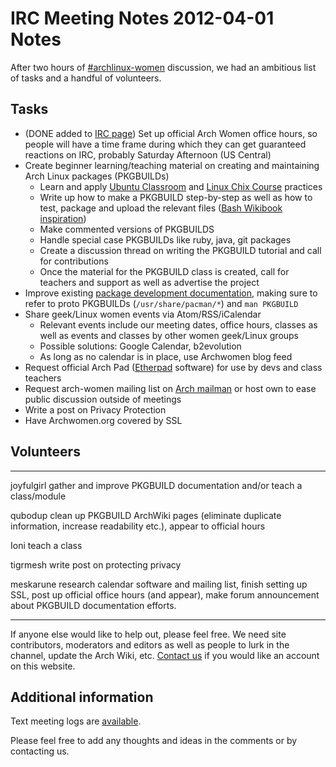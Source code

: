 # IRC Meeting Notes 2012-04-01 Notes

After two hours of [#archlinux-women][irc] discussion, we had an
ambitious list of tasks and a handful of volunteers.

## Tasks

- (DONE added to [IRC page][irc]) Set up official Arch Women office
  hours, so people will have a time frame during which they can get
  guaranteed reactions on IRC, probably Saturday Afternoon (US Central)
- Create beginner learning/teaching material on creating and maintaining
  Arch Linux packages (PKGBUILDs)
    - Learn and apply [Ubuntu Classroom][classroom] and [Linux Chix
      Course][chix] practices
    - Write up how to make a PKGBUILD step-by-step as well as how to
      test, package and upload the relevant files ([Bash Wikibook
      inspiration][bash])
    - Make commented versions of PKGBUILDS
    - Handle special case PKGBUILDs like ruby, java, git packages
    - Create a discussion thread on writing the PKGBUILD tutorial and
      call for contributions
    - Once the material for the PKGBUILD class is created, call for
      teachers and support as well as advertise the project
- Improve existing [package development documentation][packaging],
  making sure to refer to proto PKGBUILDs (`/usr/share/pacman/*`) and
  `man PKGBUILD`
- Share geek/Linux women events via Atom/RSS/iCalendar
    - Relevant events include our meeting dates, office hours, classes
      as well as events and classes by other women geek/Linux groups
    - Possible solutions: Google Calendar, b2evolution
    - As long as no calendar is in place, use Archwomen blog feed
- Request official Arch Pad ([Etherpad][etherpad] software) for use by
  devs and class teachers
- Request arch-women mailing list on [Arch mailman][mailman] or host own
  to ease public discussion outside of meetings
- Write a post on Privacy Protection
- Have Archwomen.org covered by SSL

## Volunteers

----------- ------------------------------------------------------------
joyfulgirl  gather and improve PKGBUILD documentation and/or teach a
            class/module

qubodup     clean up PKGBUILD ArchWiki pages (eliminate duplicate
            information, increase readability etc.), appear to official
            hours

Ioni        teach a class

tigrmesh    write post on protecting privacy

meskarune   research calendar software and mailing list, finish setting
            up SSL, post up official office hours (and appear), make
            forum announcement about PKGBUILD documentation efforts.
----------- ------------------------------------------------------------

If anyone else would like to help out, please feel free. We need site
contributors, moderators and editors as well as people to lurk in the
channel, update the Arch Wiki, etc. [Contact us][contact] if you would
like an account on this website.

## Additional information

Text meeting logs are [available][logs].

Please feel free to add any thoughts and ideas in the comments or by
contacting us.

  [irc]: http://archwomen.org/index.php/2012/joining-in-on-the-conversation
  [classroom]: https://wiki.ubuntu.com/Classroom
  [chix]: http://www.linuxchix.org/content/courses/
  [bash]: http://en.wikibooks.org/wiki/Bash_Shell_Scripting#Some_introductory_examples
  [packaging]: http://wiki.archlinux.org/index.php/Category:Package_development_(English)
  [etherpad]: http://en.wikipedia.org/wiki/Etherpad
  [mailman]: http://mailman.archlinux.org/mailman/listinfo/
  [logs]: http://archwomen.org/media/shared/2012-04-01LOG.txt
  [contact]: http://archwomen.org/index.php/2012/contact

